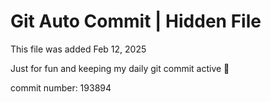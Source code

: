 # Git Auto Commit | Hidden File

This file was added Feb 12, 2025

Just for fun and keeping my daily git commit active 🤪

commit number: 193894
